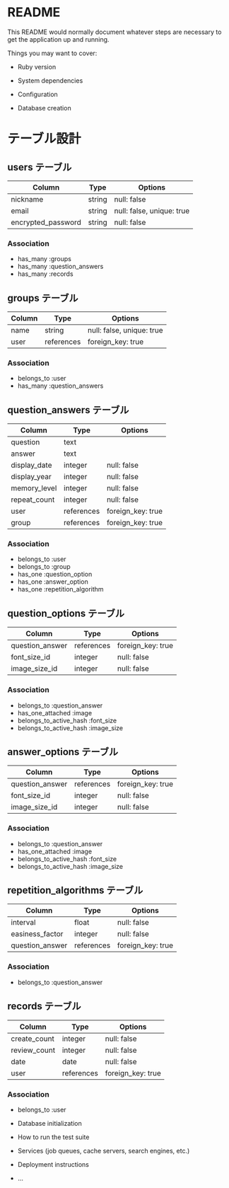 # README

This README would normally document whatever steps are necessary to get the
application up and running.

Things you may want to cover:

* Ruby version

* System dependencies

* Configuration

* Database creation
# テーブル設計

## users テーブル

| Column             | Type   | Options                   |
| ------------------ | ------ | ------------------------- |
| nickname           | string | null: false               |
| email              | string | null: false, unique: true |
| encrypted_password | string | null: false               |

### Association
- has_many :groups
- has_many :question_answers
- has_many :records

## groups テーブル

| Column | Type       | Options                   |
| ------ | ---------- | ------------------------- |
| name   | string     | null: false, unique: true |
| user   | references | foreign_key: true         |

### Association
- belongs_to :user
- has_many :question_answers

## question_answers テーブル

| Column       | Type       | Options           |
| ------------ | ---------- | ----------------- |
| question     | text       | 
| answer       | text       | 
| display_date | integer    | null: false       |
| display_year | integer    | null: false       |
| memory_level | integer    | null: false       |
| repeat_count | integer    | null: false       |
| user         | references | foreign_key: true |
| group        | references | foreign_key: true |


### Association
- belongs_to :user
- belongs_to :group
- has_one :question_option
- has_one :answer_option
- has_one :repetition_algorithm

## question_options テーブル

| Column          | Type       | Options           |
| --------------- | ---------- | ----------------- |
| question_answer | references | foreign_key: true |
| font_size_id    | integer    | null: false       |
| image_size_id   | integer    | null: false       |


### Association
- belongs_to :question_answer
- has_one_attached :image
- belongs_to_active_hash :font_size
- belongs_to_active_hash :image_size

## answer_options テーブル

| Column          | Type       | Options           |
| --------------- | ---------- | ----------------- |
| question_answer | references | foreign_key: true |
| font_size_id    | integer    | null: false       |
| image_size_id   | integer    | null: false       |


### Association
- belongs_to :question_answer
- has_one_attached :image
- belongs_to_active_hash :font_size
- belongs_to_active_hash :image_size


## repetition_algorithms テーブル

| Column          | Type       | Options           |
| --------------- | ---------- | ----------------- |
| interval        | float      | null: false       |
| easiness_factor | integer    | null: false       |
| question_answer | references | foreign_key: true |

### Association
- belongs_to :question_answer

## records テーブル

| Column       | Type       | Options           |
| ------------ | ---------- | ----------------- |
| create_count | integer    | null: false       |
| review_count | integer    | null: false       |
| date         | date       | null: false       |
| user         | references | foreign_key: true |

### Association
- belongs_to :user

* Database initialization

* How to run the test suite

* Services (job queues, cache servers, search engines, etc.)

* Deployment instructions

* ...
